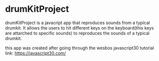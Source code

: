 # drumKitProject

drumKitProject is a javacript app that reproduces sounds from a typical drumkit. 
It allows the users to hit different keys on the keyboard(this keys are attarched to specific sounds) 
to reproduces the sounds of a typical drumkit.

this app was created after going through the wesbos javascript30 tutorial
link: https://javascript30.com/
